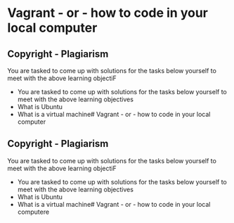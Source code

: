 # Vagrant - or - how to code in your local computer
## Copyright - Plagiarism
You are tasked to come up with solutions for the tasks below yourself to meet with the above learning objectiF
* You are tasked to come up with solutions for the tasks below yourself to meet with the above learning objectives
* What is Ubuntu
* What is a virtual machine# Vagrant - or - how to code in your local computer
## Copyright - Plagiarism
You are tasked to come up with solutions for the tasks below yourself to meet with the above learning objectiF
* You are tasked to come up with solutions for the tasks below yourself to meet with the above learning objectives
* What is Ubuntu
* What is a virtual machine# Vagrant - or - how to code in your local computere
